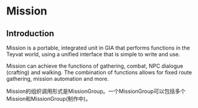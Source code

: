 # Mission


## Introduction


Mission is a portable, integrated unit in GIA that performs functions in the Teyvat world, using a unified interface that is simple to write and use.

Mission can achieve the functions of gathering, combat, NPC dialogue (crafting) and walking. The combination of functions allows for fixed route gathering, mission automation and more.

Mission的组织调用形式是MissionGroup。一个MissionGroup可以包括多个Mission和MissionGroup(制作中)。

